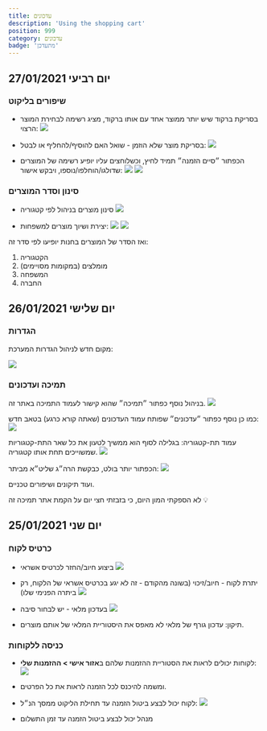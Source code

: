 ```yaml
---
title: עדכונים
description: 'Using the shopping cart'
position: 999
category: עדכונים
badge: 'מתעדכן'
---
```


## יום רביעי 27/01/2021

### שיפורים בליקוט

- בסריקת ברקוד שיש יותר ממוצר אחד עם אותו ברקוד, מציג רשימה לבחירת המוצר הרצוי:
![](/img/packing-multiple-same-barcode.png)

- בסריקת מוצר שלא הוזמן - שואל האם להוסיף/להחליף או לבטל:
![](/img/scan-product-not-in-order.png)

- הכפתור ״סיים הזמנה״ תמיד לחיץ, וכשלוחצים עליו יופיע רשימה של המוצרים שדולגו/הוחלפו/נוספו, ויבקש אישור:
![](/img/finish-order.png)
![](/img/review-order.png)

### סינון וסדר המוצרים

- סינון מוצרים בניהול לפי קטגוריה
![](/img/filter-by-category.png)

- יצירת ושיוך מוצרים למשפחות:
![](/img/families.png)
![](/img/assign-families.png)

ואז הסדר של המוצרים בחנות יופיעו לפי סדר זה:
1. הקטגוריה
1. מומלצים (במקומות מסויימים)
1. המשפחה
1. החברה

## יום שלישי 26/01/2021

### הגדרות

מקום חדש לניהול הגדרות המערכת:

![](/img/settings.png)

### תמיכה ועדכונים

בניהול נוסף כפתור ״תמיכה״ שהוא קישור לעמוד התמיכה באתר זה.
![](/img/support.png)

כמו כן נוסף כפתור ״עדכונים״ שפותח עמוד העדכונים (שאתה קורא כרגע) בטאב חדש:
![](/img/updates.png)

עמוד תת-קטגוריה: בגלילה לסוף הוא ממשיך לטעון את כל שאר התת-קטגוריות שמשוייכים תחת אותו קטגוריה.
![](/img/load-all.png)

הכפתור יותר בולט, כבקשת הרה״ג שליט״א מביתר:
![](/img/load-all-button.png)

ועוד תיקונים ושיפורים טכניים.

<alert>

לא הספקתי המון היום, כי בזבזתי חצי יום על הקמת אתר תמיכה זה 💡

</alert>


## יום שני 25/01/2021

### כרטיס לקוח
- ביצוע חיוב/החזר לכרטיס אשראי
![](/img/charge-cc.png)

- יתרת לקוח - חיוב/זיכוי (בשונה מהקודם - זה לא יגע בכרטיס אשראי של הלקוח, רק ביתרה הפנימי שלו)
![](/img/balance.png)

- בעדכון מלאי - יש לבחור סיבה
![](/img/stock-update.png)

- תיקון: עדכון גורף של מלאי לא מאפס את היסטוריית המלאי של אותם מוצרים.

### כניסה ללקוחות
- לקוחות יכולים לראות את הסטוריית ההזמנות שלהם ב**אזור אישי > ההזמנות שלי**:
![](/img/my-orders.png)

- ומשמה להיכנס לכל הזמנה לראות את כל הפרטים.
- לקוח יכול לבצע ביטול הזמנה עד תחילת הליקוט ממסך הנ״ל:
![](/img/cancel-order.png)

- מנהל יכול לבצע ביטול הזמנה עד זמן התשלום
